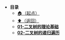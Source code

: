 * **目录**
  * [🏠（起点）](/study/README)
  * [⬆️（返回）](/study/计算机基础\数据结构和算法/README)
  * [**01-二叉树的理论基础**](/study/计算机基础/数据结构和算法/07-二叉树/01-二叉树的理论基础)
  * [**02-二叉树的递归遍历**](/study/计算机基础/数据结构和算法/07-二叉树/02-二叉树的递归遍历)